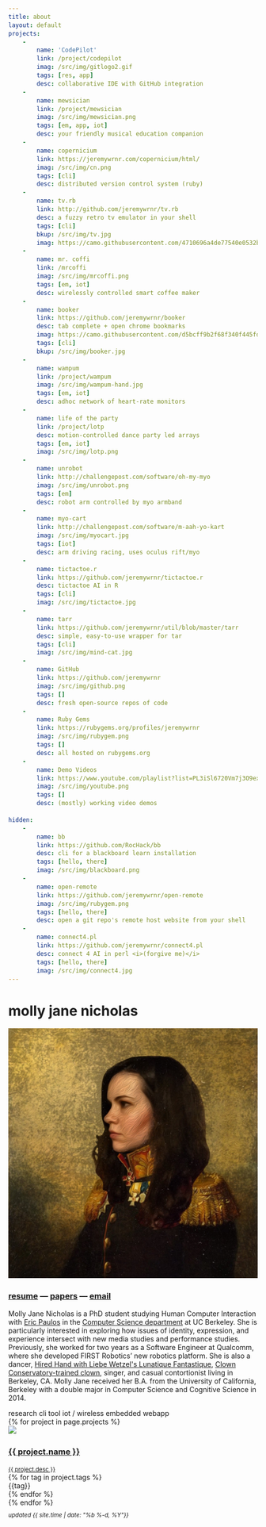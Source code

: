```yaml
---
title: about
layout: default
projects:
    -
        name: 'CodePilot'
        link: /project/codepilot
        imag: /src/img/gitlogo2.gif
        tags: [res, app]
        desc: collaborative IDE with GitHub integration
    -
        name: mewsician
        link: /project/mewsician
        imag: /src/img/mewsician.png
        tags: [em, app, iot]
        desc: your friendly musical education companion
    -
        name: copernicium
        link: https://jeremywrnr.com/copernicium/html/
        imag: /src/img/cn.png
        tags: [cli]
        desc: distributed version control system (ruby)
    -
        name: tv.rb
        link: http://github.com/jeremywrnr/tv.rb
        desc: a fuzzy retro tv emulator in your shell
        tags: [cli]
        bkup: /src/img/tv.jpg
        imag: https://camo.githubusercontent.com/4710696a4de77540e0532b2513476ef0dbc2b52d/687474703a2f2f692e696d6775722e636f6d2f69325a557059682e676966
    -
        name: mr. coffi
        link: /mrcoffi
        imag: /src/img/mrcoffi.png
        tags: [em, iot]
        desc: wirelessly controlled smart coffee maker
    -
        name: booker
        link: https://github.com/jeremywrnr/booker
        desc: tab complete + open chrome bookmarks
        imag: https://camo.githubusercontent.com/d5bcff9b2f68f340f445fd1e24df4fc4cb9bcd62/687474703a2f2f692e696d6775722e636f6d2f7979647162336d2e676966
        tags: [cli]
        bkup: /src/img/booker.jpg
    -
        name: wampum
        link: /project/wampum
        imag: /src/img/wampum-hand.jpg
        tags: [em, iot]
        desc: adhoc network of heart-rate monitors
    -
        name: life of the party
        link: /project/lotp
        desc: motion-controlled dance party led arrays
        tags: [em, iot]
        imag: /src/img/lotp.png
    -
        name: unrobot
        link: http://challengepost.com/software/oh-my-myo
        imag: /src/img/unrobot.png
        tags: [em]
        desc: robot arm controlled by myo armband
    -
        name: myo-cart
        link: http://challengepost.com/software/m-aah-yo-kart
        imag: /src/img/myocart.jpg
        tags: [iot]
        desc: arm driving racing, uses oculus rift/myo
    -
        name: tictactoe.r
        link: https://github.com/jeremywrnr/tictactoe.r
        desc: tictactoe AI in R
        tags: [cli]
        imag: /src/img/tictactoe.jpg
    -
        name: tarr
        link: https://github.com/jeremywrnr/util/blob/master/tarr
        desc: simple, easy-to-use wrapper for tar
        tags: [cli]
        imag: /src/img/mind-cat.jpg
    -
        name: GitHub
        link: https://github.com/jeremywrnr
        imag: /src/img/github.png
        tags: []
        desc: fresh open-source repos of code
    -
        name: Ruby Gems
        link: https://rubygems.org/profiles/jeremywrnr
        imag: /src/img/rubygem.png
        tags: []
        desc: all hosted on rubygems.org
    -
        name: Demo Videos
        link: https://www.youtube.com/playlist?list=PL3iSl6720Vm7j3O9ex-FjVuZ9ZaiL4ph0
        imag: /src/img/youtube.png
        tags: []
        desc: (mostly) working video demos

hidden:
    -
        name: bb
        link: https://github.com/RocHack/bb
        desc: cli for a blackboard learn installation
        tags: [hello, there]
        imag: /src/img/blackboard.png
    -
        name: open-remote
        link: https://github.com/jeremywrnr/open-remote
        imag: /src/img/rubygem.png
        tags: [hello, there]
        desc: open a git repo's remote host website from your shell
    -
        name: connect4.pl
        link: https://github.com/jeremywrnr/connect4.pl
        desc: connect 4 AI in perl <i>(forgive me)</i>
        tags: [hello, there]
        imag: /src/img/connect4.jpg
---
```



# molly jane nicholas

<div class="clearfix">
<img id="prof" alt="Look on my Face, ye mighty, and despair. " src="/src/img/general-molly.jpg">

<h3>
<a href="/cv">resume</a> —
<a href="/papers">papers</a> —
<a href="&#109;&#097;&#105;&#108;&#116;&#111;:&#106;&#101;&#114;&#101;&#109;&#121;&#046;&#119;&#097;&#114;&#110;&#101;&#114;&#064;&#098;&#101;&#114;&#107;&#101;&#108;&#101;&#121;&#046;&#101;&#100;&#117;">email</a>
</h3>

<p> Molly Jane Nicholas is a PhD student studying Human Computer Interaction 
  with <a href="http://www.paulos.net/">Eric Paulos</a> in the <a href="http://www.cs.berkeley.edu" target="_blank">Computer Science department</a> at UC Berkeley. She is particularly interested in exploring how issues of identity, expression, and experience intersect with new media studies and performance studies.  Previously, she worked for two years as a Software Engineer at Qualcomm, where she developed FIRST Robotics’ new robotics platform. She is also a dancer, <a href="http://www.lunfan.com/">Hired Hand with Liebe Wetzel's Lunatique Fantastique</a>, <a href="http://circuscenter.org/clown">Clown Conservatory-trained clown</a>, singer, and casual contortionist living in Berkeley, CA.  Molly Jane received her B.A. from the University of California, Berkeley with a double major in Computer Science and Cognitive Science in 2014. </p>

</div><!--clearfix-->

<div id="tags">
  <span class="tag res">research</span>
  <span class="tag cli">cli tool</span>
  <span class="tag iot">iot / wireless</span>
  <span class="tag em">embedded</span>
  <span class="tag app">webapp</span>
</div>

<div id='projects'>
{% for project in page.projects %}
<div class="project">
  <a href="{{ project.link }}">
  <img src="{{ project.imag }}" class="project-image"/>
  <div class="project-info">
  <h3>{{ project.name }} </h3>
  <small>{{ project.desc }}</small>
  </div>
  </a>
  <div class="project-tags">
  {% for tag in project.tags %} <div class="tag {{tag}}">{{tag}}</div>
  {% endfor %}</div>
</div>
{% endfor %}
</div>


<p style="margin: 0.5em 0em 10em 0em;">
<small><i>
<!--<a href="/mit-license">license</a> --->
updated {{ site.time | date: "%b %-d, %Y"}} </i></small>
</p>

<footer>
<script src="/src/js/project.js" async>
</footer>
